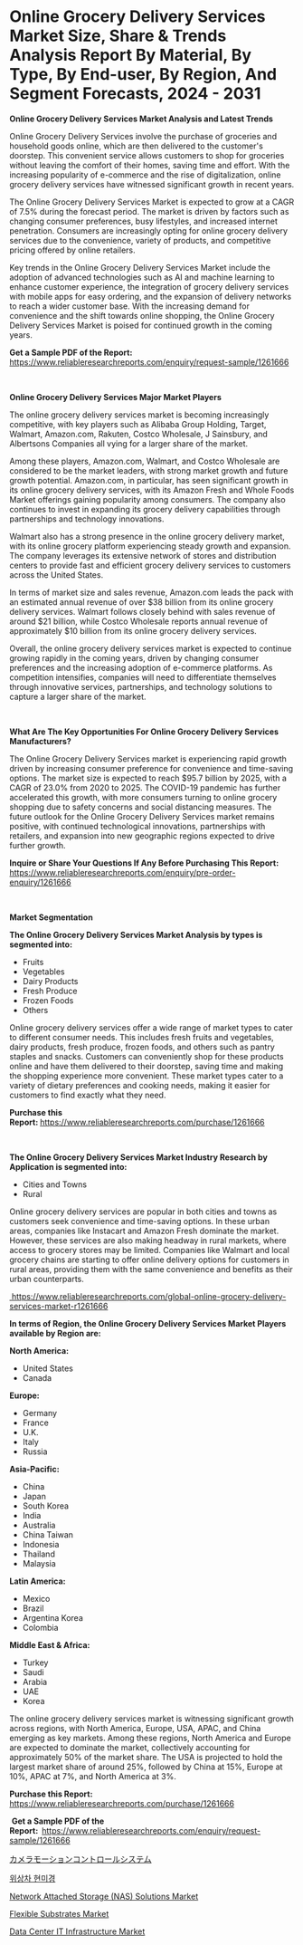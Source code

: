 <p><h1>Online Grocery Delivery Services Market Size, Share & Trends Analysis Report By Material, By Type, By End-user, By Region, And Segment Forecasts, 2024 - 2031</h1></p><p><strong>Online Grocery Delivery Services Market Analysis and Latest Trends</strong></p>
<p><p>Online Grocery Delivery Services involve the purchase of groceries and household goods online, which are then delivered to the customer's doorstep. This convenient service allows customers to shop for groceries without leaving the comfort of their homes, saving time and effort. With the increasing popularity of e-commerce and the rise of digitalization, online grocery delivery services have witnessed significant growth in recent years.</p><p>The Online Grocery Delivery Services Market is expected to grow at a CAGR of 7.5% during the forecast period. The market is driven by factors such as changing consumer preferences, busy lifestyles, and increased internet penetration. Consumers are increasingly opting for online grocery delivery services due to the convenience, variety of products, and competitive pricing offered by online retailers.</p><p>Key trends in the Online Grocery Delivery Services Market include the adoption of advanced technologies such as AI and machine learning to enhance customer experience, the integration of grocery delivery services with mobile apps for easy ordering, and the expansion of delivery networks to reach a wider customer base. With the increasing demand for convenience and the shift towards online shopping, the Online Grocery Delivery Services Market is poised for continued growth in the coming years.</p></p>
<p><strong>Get a Sample PDF of the Report:&nbsp;</strong> <a href="https://www.reliableresearchreports.com/enquiry/request-sample/1261666">https://www.reliableresearchreports.com/enquiry/request-sample/1261666</a></p>
<p>&nbsp;</p>
<p><strong>Online Grocery Delivery Services Major Market Players</strong></p>
<p><p>The online grocery delivery services market is becoming increasingly competitive, with key players such as Alibaba Group Holding, Target, Walmart, Amazon.com, Rakuten, Costco Wholesale, J Sainsbury, and Albertsons Companies all vying for a larger share of the market. </p><p>Among these players, Amazon.com, Walmart, and Costco Wholesale are considered to be the market leaders, with strong market growth and future growth potential. Amazon.com, in particular, has seen significant growth in its online grocery delivery services, with its Amazon Fresh and Whole Foods Market offerings gaining popularity among consumers. The company also continues to invest in expanding its grocery delivery capabilities through partnerships and technology innovations.</p><p>Walmart also has a strong presence in the online grocery delivery market, with its online grocery platform experiencing steady growth and expansion. The company leverages its extensive network of stores and distribution centers to provide fast and efficient grocery delivery services to customers across the United States.</p><p>In terms of market size and sales revenue, Amazon.com leads the pack with an estimated annual revenue of over $38 billion from its online grocery delivery services. Walmart follows closely behind with sales revenue of around $21 billion, while Costco Wholesale reports annual revenue of approximately $10 billion from its online grocery delivery services.</p><p>Overall, the online grocery delivery services market is expected to continue growing rapidly in the coming years, driven by changing consumer preferences and the increasing adoption of e-commerce platforms. As competition intensifies, companies will need to differentiate themselves through innovative services, partnerships, and technology solutions to capture a larger share of the market.</p></p>
<p>&nbsp;</p>
<p><strong>What Are The Key Opportunities For Online Grocery Delivery Services Manufacturers?</strong></p>
<p><p>The Online Grocery Delivery Services market is experiencing rapid growth driven by increasing consumer preference for convenience and time-saving options. The market size is expected to reach $95.7 billion by 2025, with a CAGR of 23.0% from 2020 to 2025. The COVID-19 pandemic has further accelerated this growth, with more consumers turning to online grocery shopping due to safety concerns and social distancing measures. The future outlook for the Online Grocery Delivery Services market remains positive, with continued technological innovations, partnerships with retailers, and expansion into new geographic regions expected to drive further growth.</p></p>
<p><strong>Inquire or Share Your Questions If Any Before Purchasing This Report:</strong> <a href="https://www.reliableresearchreports.com/enquiry/pre-order-enquiry/1261666">https://www.reliableresearchreports.com/enquiry/pre-order-enquiry/1261666</a></p>
<p>&nbsp;</p>
<p><strong>Market Segmentation</strong></p>
<p><strong>The Online Grocery Delivery Services Market Analysis by types is segmented into:</strong></p>
<p><ul><li>Fruits</li><li>Vegetables</li><li>Dairy Products</li><li>Fresh Produce</li><li>Frozen Foods</li><li>Others</li></ul></p>
<p><p>Online grocery delivery services offer a wide range of market types to cater to different consumer needs. This includes fresh fruits and vegetables, dairy products, fresh produce, frozen foods, and others such as pantry staples and snacks. Customers can conveniently shop for these products online and have them delivered to their doorstep, saving time and making the shopping experience more convenient. These market types cater to a variety of dietary preferences and cooking needs, making it easier for customers to find exactly what they need.</p></p>
<p><strong>Purchase this Report:&nbsp;</strong><a href="https://www.reliableresearchreports.com/purchase/1261666">https://www.reliableresearchreports.com/purchase/1261666</a></p>
<p>&nbsp;</p>
<p><strong>The Online Grocery Delivery Services Market Industry Research by Application is segmented into:</strong></p>
<p><ul><li>Cities and Towns</li><li>Rural</li></ul></p>
<p><p>Online grocery delivery services are popular in both cities and towns as customers seek convenience and time-saving options. In these urban areas, companies like Instacart and Amazon Fresh dominate the market. However, these services are also making headway in rural markets, where access to grocery stores may be limited. Companies like Walmart and local grocery chains are starting to offer online delivery options for customers in rural areas, providing them with the same convenience and benefits as their urban counterparts.</p></p>
<p><a href="https://www.reliableresearchreports.com/global-online-grocery-delivery-services-market-r1261666">&nbsp;https://www.reliableresearchreports.com/global-online-grocery-delivery-services-market-r1261666</a></p>
<p><strong>In terms of Region, the Online Grocery Delivery Services Market Players available by Region are:</strong></p>
<p>
    <p> <strong> North America: </strong>
        <ul>
            <li>United States</li>
            <li>Canada</li>
        </ul>
        </p> 
    <p> <strong> Europe: </strong>
        <ul>
            <li>Germany</li>
            <li>France</li>
            <li>U.K.</li>
            <li>Italy</li>
            <li>Russia</li>
        </ul>
        </p> 
    <p> <strong> Asia-Pacific: </strong>
        <ul>
            <li>China</li>
            <li>Japan</li>
            <li>South Korea</li>
            <li>India</li>
            <li>Australia</li>
            <li>China Taiwan</li>
            <li>Indonesia</li>
            <li>Thailand</li>
            <li>Malaysia</li>
        </ul>
        </p> 
    <p> <strong> Latin America: </strong>
        <ul>
            <li>Mexico</li>
            <li>Brazil</li>
            <li>Argentina Korea</li>
            <li>Colombia</li>
        </ul>
        </p> 
    <p> <strong> Middle East & Africa: </strong>
        <ul>
            <li>Turkey</li>
            <li>Saudi</li>
            <li>Arabia</li>
            <li>UAE</li>
            <li>Korea</li>
        </ul>
    </p>
    </p>
<p><p>The online grocery delivery services market is witnessing significant growth across regions, with North America, Europe, USA, APAC, and China emerging as key markets. Among these regions, North America and Europe are expected to dominate the market, collectively accounting for approximately 50% of the market share. The USA is projected to hold the largest market share of around 25%, followed by China at 15%, Europe at 10%, APAC at 7%, and North America at 3%.</p></p>
<p><strong>Purchase this Report: </strong><a href="https://www.reliableresearchreports.com/purchase/1261666">https://www.reliableresearchreports.com/purchase/1261666</a></p>
<p>&nbsp;<strong>Get a Sample PDF of the Report:&nbsp;&nbsp;</strong><a href="https://www.reliableresearchreports.com/enquiry/request-sample/1261666">https://www.reliableresearchreports.com/enquiry/request-sample/1261666</a></p>
<p><strong></strong></p>
<p><p><a href="https://medium.com/@isabeleterson7845/%E3%82%AB%E3%83%A1%E3%83%A9%E3%83%A2%E3%83%BC%E3%82%B7%E3%83%A7%E3%83%B3%E3%82%B3%E3%83%B3%E3%83%88%E3%83%AD%E3%83%BC%E3%83%AB%E3%82%B7%E3%82%B9%E3%83%86%E3%83%A0%E3%81%AE%E5%B8%82%E5%A0%B4%E3%82%B7%E3%82%A7%E3%82%A2%E3%81%AE%E9%80%B2%E5%8C%96%E3%81%A8%E5%B8%82%E5%A0%B4%E6%88%90%E9%95%B7%E3%83%88%E3%83%AC%E3%83%B3%E3%83%89-2024%E5%B9%B4%E3%81%8B%E3%82%892031%E5%B9%B4%E3%81%BE%E3%81%A7-3b2f40674cfa">カメラモーションコントロールシステム</a></p><p><a href="https://medium.com/@munchkin678568/2024%EB%85%84%EB%B6%80%ED%84%B0-2031%EB%85%84%EA%B9%8C%EC%A7%80%EC%9D%98-%EA%B8%B0%EA%B0%84-%EB%8F%99%EC%95%88-phase-contrast-microscopes-%EC%8B%9C%EC%9E%A5-%EB%B6%84%EC%84%9D-%EB%B0%8F-%EA%B7%9C%EB%AA%A8-%EC%98%88%EC%B8%A1-95f31317e976">위상차 현미경</a></p><p><a href="https://github.com/gladysalidde/Market-Research-Report-List-1/blob/main/network-attached-storage-nas-solutions-market.md">Network Attached Storage (NAS) Solutions Market</a></p><p><a href="https://www.linkedin.com/pulse/flexible-substrates-market-centers-aspects-growth-share-opportunity-m4wyc">Flexible Substrates Market</a></p><p><a href="https://github.com/dimitrishawkinswaynenp91rgz/Market-Research-Report-List-2/blob/main/data-center-it-infrastructure-market.md">Data Center IT Infrastructure Market</a></p></p>